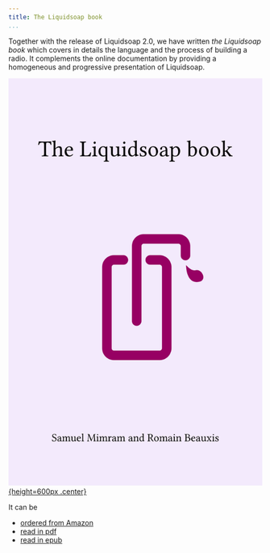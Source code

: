 ```yaml
---
title: The Liquidsoap book
...
```


Together with the release of Liquidsoap 2.0, we have written _the Liquidsoap
book_ which covers in details the language and the process of building a
radio. It complements the online documentation by providing a homogeneous and
progressive presentation of Liquidsoap.

[![The Liquidsoap book](book.svg){height=600px .center}](https://www.amazon.com/dp/B095PVTYR3)

It can be

- [ordered from Amazon](https://www.amazon.com/dp/B095PVTYR3)
- [read in pdf](book.pdf)
- [read in epub](book.epub)

